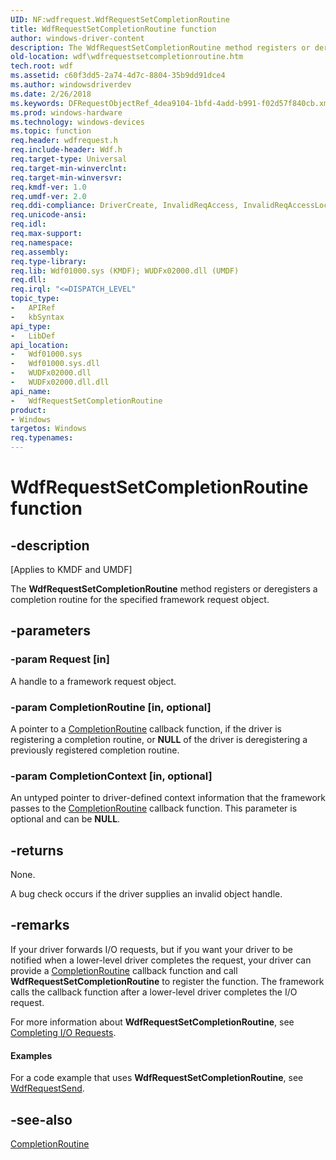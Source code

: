 ```yaml
---
UID: NF:wdfrequest.WdfRequestSetCompletionRoutine
title: WdfRequestSetCompletionRoutine function
author: windows-driver-content
description: The WdfRequestSetCompletionRoutine method registers or deregisters a completion routine for the specified framework request object.
old-location: wdf\wdfrequestsetcompletionroutine.htm
tech.root: wdf
ms.assetid: c60f3dd5-2a74-4d7c-8804-35b9dd91dce4
ms.author: windowsdriverdev
ms.date: 2/26/2018
ms.keywords: DFRequestObjectRef_4dea9104-1bfd-4add-b991-f02d57f840cb.xml, WdfRequestSetCompletionRoutine, WdfRequestSetCompletionRoutine method, kmdf.wdfrequestsetcompletionroutine, wdf.wdfrequestsetcompletionroutine, wdfrequest/WdfRequestSetCompletionRoutine
ms.prod: windows-hardware
ms.technology: windows-devices
ms.topic: function
req.header: wdfrequest.h
req.include-header: Wdf.h
req.target-type: Universal
req.target-min-winverclnt: 
req.target-min-winversvr: 
req.kmdf-ver: 1.0
req.umdf-ver: 2.0
req.ddi-compliance: DriverCreate, InvalidReqAccess, InvalidReqAccessLocal, KmdfIrql, KmdfIrql2, ReqCompletionRoutine
req.unicode-ansi: 
req.idl: 
req.max-support: 
req.namespace: 
req.assembly: 
req.type-library: 
req.lib: Wdf01000.sys (KMDF); WUDFx02000.dll (UMDF)
req.dll: 
req.irql: "<=DISPATCH_LEVEL"
topic_type:
-	APIRef
-	kbSyntax
api_type:
-	LibDef
api_location:
-	Wdf01000.sys
-	Wdf01000.sys.dll
-	WUDFx02000.dll
-	WUDFx02000.dll.dll
api_name:
-	WdfRequestSetCompletionRoutine
product:
- Windows
targetos: Windows
req.typenames: 
---
```


# WdfRequestSetCompletionRoutine function


## -description


<p class="CCE_Message">[Applies to KMDF and UMDF]</p>

The <b>WdfRequestSetCompletionRoutine</b> method registers or deregisters a completion routine for the specified framework request object.


## -parameters




### -param Request [in]

A handle to a framework request object.


### -param CompletionRoutine [in, optional]

A pointer to a <a href="https://msdn.microsoft.com/7d3eb4d6-9fc7-4924-9b95-f5824713049b">CompletionRoutine</a> callback function, if the driver is registering a completion routine, or <b>NULL</b> of the driver is deregistering a previously registered completion routine.


### -param CompletionContext [in, optional]

An untyped pointer to driver-defined context information that the framework passes to the <a href="https://msdn.microsoft.com/7d3eb4d6-9fc7-4924-9b95-f5824713049b">CompletionRoutine</a> callback function. This parameter is optional and can be <b>NULL</b>.


## -returns



None.

A bug check occurs if the driver supplies an invalid object handle.




## -remarks



If your driver forwards I/O requests, but if you want your driver to be notified when a lower-level driver completes the request, your driver can provide a <a href="https://msdn.microsoft.com/7d3eb4d6-9fc7-4924-9b95-f5824713049b">CompletionRoutine</a> callback function and call <b>WdfRequestSetCompletionRoutine</b> to register the function. The framework calls the callback function after a lower-level driver completes the I/O request. 

For more information about <b>WdfRequestSetCompletionRoutine</b>, see <a href="https://docs.microsoft.com/en-us/windows-hardware/drivers/wdf/completing-i-o-requests">Completing I/O Requests</a>.


#### Examples

For a code example that uses <b>WdfRequestSetCompletionRoutine</b>, see <a href="https://msdn.microsoft.com/library/windows/hardware/ff550027">WdfRequestSend</a>.

<div class="code"></div>



## -see-also




<a href="https://msdn.microsoft.com/7d3eb4d6-9fc7-4924-9b95-f5824713049b">CompletionRoutine</a>
 

 

